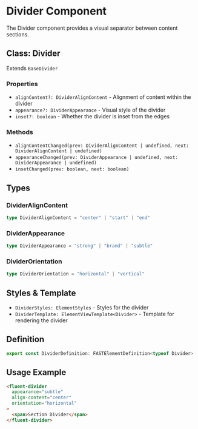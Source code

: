 # Divider Component

The Divider component provides a visual separator between content sections.

## Class: Divider

Extends `BaseDivider`

### Properties

- `alignContent?: DividerAlignContent` - Alignment of content within the divider
- `appearance?: DividerAppearance` - Visual style of the divider
- `inset?: boolean` - Whether the divider is inset from the edges

### Methods

- `alignContentChanged(prev: DividerAlignContent | undefined, next: DividerAlignContent | undefined)`
- `appearanceChanged(prev: DividerAppearance | undefined, next: DividerAppearance | undefined)`
- `insetChanged(prev: boolean, next: boolean)`

## Types

### DividerAlignContent

```typescript
type DividerAlignContent = "center" | "start" | "end"
```

### DividerAppearance

```typescript
type DividerAppearance = "strong" | "brand" | "subtle"
```

### DividerOrientation

```typescript
type DividerOrientation = "horizontal" | "vertical"
```

## Styles & Template

- `DividerStyles: ElementStyles` - Styles for the divider
- `DividerTemplate: ElementViewTemplate<Divider>` - Template for rendering the divider

## Definition

```typescript
export const DividerDefinition: FASTElementDefinition<typeof Divider>
```

## Usage Example

```html
<fluent-divider
  appearance="subtle"
  align-content="center"
  orientation="horizontal"
>
  <span>Section Divider</span>
</fluent-divider>
```
